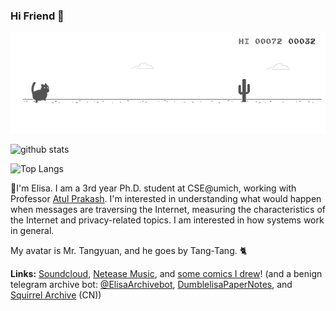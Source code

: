 ### Hi Friend 👋

<!--
**eltsai/eltsai** is a ✨ _special_ ✨ repository because its `README.md` (this file) appears on your GitHub profile.

Here are some ideas to get you started:

- 🔭 I’m currently working on ...
- 🌱 I’m currently learning ...
- 👯 I’m looking to collaborate on ...
- 🤔 I’m looking for help with ...
- 💬 Ask me about ...
- 📫 How to reach me: ...
- 😄 Pronouns: ...
- ⚡ Fun fact: ...
-->

[![cat-rex](https://github.com/eltsai/eltsai/raw/master/assets/cat-rex.gif)](http://home.ustc.edu.cn/~elisa/)

![github stats](https://github-readme-stats.vercel.app/api?username=eltsai&count_private=true&show_icons=true)



![Top Langs](https://github-readme-stats.vercel.app/api/top-langs/?username=eltsai&hide=javascript,html,css)



🌱I'm Elisa. I am a 3rd year Ph.D. student at CSE@umich, working with Professor [Atul Prakash](https://web.eecs.umich.edu/~aprakash/). I'm interested in understanding what would happen when messages are traversing the Internet, measuring the characteristics of the Internet and privacy-related topics. I am interested in how systems work in general.

My avatar is Mr. Tangyuan, and he goes by Tang-Tang. 🐈

**Links:** [Soundcloud](https://soundcloud.com/elisastayshere), [Netease Music](https://music.163.com/#/artist?id=12158117), and [some comics I drew](https://etsai.site/tags/comics/)! (and a benign telegram archive bot: [@ElisaArchivebot](https://t.me/ElisaArchivebot), [DumblelisaPaperNotes](https://t.me/dumblelisapapernotes), and [Squirrel Archive](https://t.me/SquirrelArchive) (CN))









